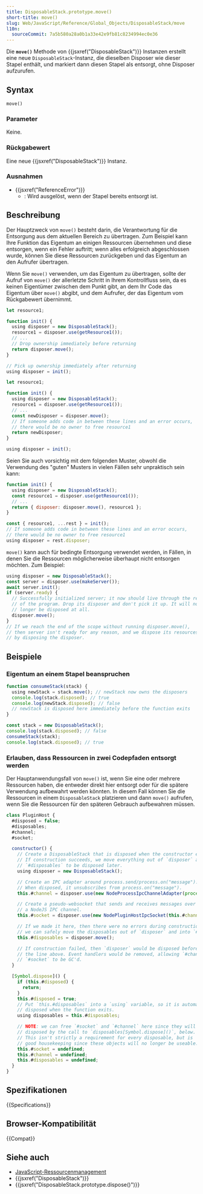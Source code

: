 ```yaml
---
title: DisposableStack.prototype.move()
short-title: move()
slug: Web/JavaScript/Reference/Global_Objects/DisposableStack/move
l10n:
  sourceCommit: 7a5b580a28a0b1a33e42e9fb81c8234994ec0e36
---
```


Die **`move()`** Methode von {{jsxref("DisposableStack")}} Instanzen erstellt eine neue `DisposableStack`-Instanz, die dieselben Disposer wie dieser Stapel enthält, und markiert dann diesen Stapel als entsorgt, ohne Disposer aufzurufen.

## Syntax

```js-nolint
move()
```

### Parameter

Keine.

### Rückgabewert

Eine neue {{jsxref("DisposableStack")}} Instanz.

### Ausnahmen

- {{jsxref("ReferenceError")}}
  - : Wird ausgelöst, wenn der Stapel bereits entsorgt ist.

## Beschreibung

Der Hauptzweck von `move()` besteht darin, die Verantwortung für die Entsorgung aus dem aktuellen Bereich zu übertragen. Zum Beispiel kann Ihre Funktion das Eigentum an einigen Ressourcen übernehmen und diese entsorgen, wenn ein Fehler auftritt; wenn alles erfolgreich abgeschlossen wurde, können Sie diese Ressourcen zurückgeben und das Eigentum an den Aufrufer übertragen.

Wenn Sie `move()` verwenden, um das Eigentum zu übertragen, sollte der Aufruf von `move()` der allerletzte Schritt in Ihrem Kontrollfluss sein, da es keinen Eigentümer zwischen dem Punkt gibt, an dem Ihr Code das Eigentum über `move()` abgibt, und dem Aufrufer, der das Eigentum vom Rückgabewert übernimmt.

```js example-good
let resource1;

function init() {
  using disposer = new DisposableStack();
  resource1 = disposer.use(getResource1());
  // ...
  // Drop ownership immediately before returning
  return disposer.move();
}

// Pick up ownership immediately after returning
using disposer = init();
```

```js example-bad
let resource1;

function init() {
  using disposer = new DisposableStack();
  resource1 = disposer.use(getResource1());
  // ...
  const newDisposer = disposer.move();
  // If someone adds code in between these lines and an error occurs,
  // there would be no owner to free resource1
  return newDisposer;
}

using disposer = init();
```

Seien Sie auch vorsichtig mit dem folgenden Muster, obwohl die Verwendung des "guten" Musters in vielen Fällen sehr unpraktisch sein kann:

```js
function init() {
  using disposer = new DisposableStack();
  const resource1 = disposer.use(getResource1());
  // ...
  return { disposer: disposer.move(), resource1 };
}

const { resource1, ...rest } = init();
// If someone adds code in between these lines and an error occurs,
// there would be no owner to free resource1
using disposer = rest.disposer;
```

`move()` kann auch für bedingte Entsorgung verwendet werden, in Fällen, in denen Sie die Ressourcen möglicherweise überhaupt nicht entsorgen möchten. Zum Beispiel:

```js
using disposer = new DisposableStack();
const server = disposer.use(makeServer());
await server.init();
if (server.ready) {
  // Successfully initialized server; it now should live through the rest
  // of the program. Drop its disposer and don't pick it up. It will no
  // longer be disposed at all.
  disposer.move();
}
// If we reach the end of the scope without running disposer.move(),
// then server isn't ready for any reason, and we dispose its resources
// by disposing the disposer.
```

## Beispiele

### Eigentum an einem Stapel beanspruchen

```js
function consumeStack(stack) {
  using newStack = stack.move(); // newStack now owns the disposers
  console.log(stack.disposed); // true
  console.log(newStack.disposed); // false
  // newStack is disposed here immediately before the function exits
}

const stack = new DisposableStack();
console.log(stack.disposed); // false
consumeStack(stack);
console.log(stack.disposed); // true
```

### Erlauben, dass Ressourcen in zwei Codepfaden entsorgt werden

Der Hauptanwendungsfall von `move()` ist, wenn Sie eine oder mehrere Ressourcen haben, die entweder direkt hier entsorgt oder für die spätere Verwendung aufbewahrt werden könnten. In diesem Fall können Sie die Ressourcen in einem `DisposableStack` platzieren und dann `move()` aufrufen, wenn Sie die Ressourcen für den späteren Gebrauch aufbewahren müssen.

```js
class PluginHost {
  #disposed = false;
  #disposables;
  #channel;
  #socket;

  constructor() {
    // Create a DisposableStack that is disposed when the constructor exits.
    // If construction succeeds, we move everything out of `disposer` and into
    // `#disposables` to be disposed later.
    using disposer = new DisposableStack();

    // Create an IPC adapter around process.send/process.on("message").
    // When disposed, it unsubscribes from process.on("message").
    this.#channel = disposer.use(new NodeProcessIpcChannelAdapter(process));

    // Create a pseudo-websocket that sends and receives messages over
    // a NodeJS IPC channel.
    this.#socket = disposer.use(new NodePluginHostIpcSocket(this.#channel));

    // If we made it here, then there were no errors during construction and
    // we can safely move the disposables out of `disposer` and into `#disposables`.
    this.#disposables = disposer.move();

    // If construction failed, then `disposer` would be disposed before reaching
    // the line above. Event handlers would be removed, allowing `#channel` and
    // `#socket` to be GC'd.
  }

  [Symbol.dispose]() {
    if (this.#disposed) {
      return;
    }
    this.#disposed = true;
    // Put `this.#disposables` into a `using` variable, so it is automatically
    // disposed when the function exits.
    using disposables = this.#disposables;

    // NOTE: we can free `#socket` and `#channel` here since they will be
    // disposed by the call to `disposables[Symbol.dispose]()`, below.
    // This isn't strictly a requirement for every disposable, but is
    // good housekeeping since these objects will no longer be useable.
    this.#socket = undefined;
    this.#channel = undefined;
    this.#disposables = undefined;
  }
}
```

## Spezifikationen

{{Specifications}}

## Browser-Kompatibilität

{{Compat}}

## Siehe auch

- [JavaScript-Ressourcenmanagement](/de/docs/Web/JavaScript/Guide/Resource_management)
- {{jsxref("DisposableStack")}}
- {{jsxref("DisposableStack.prototype.dispose()")}}
